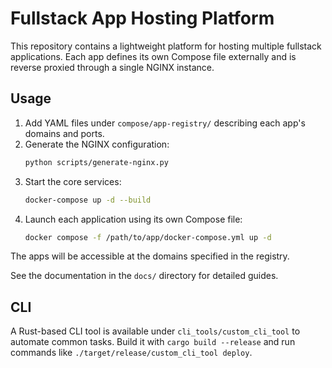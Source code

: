 # Fullstack App Hosting Platform

This repository contains a lightweight platform for hosting multiple fullstack applications. Each app defines its own Compose file externally and is reverse proxied through a single NGINX instance.

## Usage

1. Add YAML files under `compose/app-registry/` describing each app's domains and ports.
2. Generate the NGINX configuration:
   ```bash
   python scripts/generate-nginx.py
   ```
3. Start the core services:
   ```bash
   docker-compose up -d --build
   ```
4. Launch each application using its own Compose file:
   ```bash
   docker compose -f /path/to/app/docker-compose.yml up -d
   ```

The apps will be accessible at the domains specified in the registry.

See the documentation in the `docs/` directory for detailed guides.

## CLI

A Rust-based CLI tool is available under `cli_tools/custom_cli_tool` to automate common tasks. Build it with `cargo build --release` and run commands like `./target/release/custom_cli_tool deploy`.
